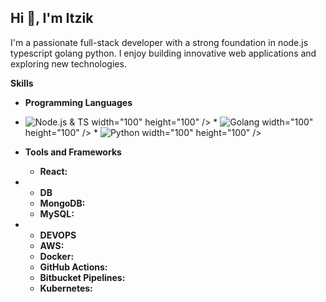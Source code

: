 ## Hi 👋, I'm Itzik


I'm a passionate full-stack developer with a strong foundation in node.js typescript golang python. I enjoy building innovative web applications and exploring new technologies. 

**Skills**
* **Programming Languages**
* ![Node.js & TS](https://zweck.io/wp-content/uploads/2021/07/typescript-node.jpg) width="100" height="100" /> * ![Golang](https://www.techasoft.com/blog/2019/12/1576592374.png) width="100" height="100" /> * ![Python](https://www.python.org/static/img/python-logo.png) width="100" height="100" />



* **Tools and Frameworks**
  * **React:**

* * **DB**
  * **MongoDB:**
  * **MySQL:**
    
* * **DEVOPS**
  * **AWS:** 
  * **Docker:** 
  * **GitHub Actions:** 
  * **Bitbucket Pipelines:** 
  * **Kubernetes:** 
